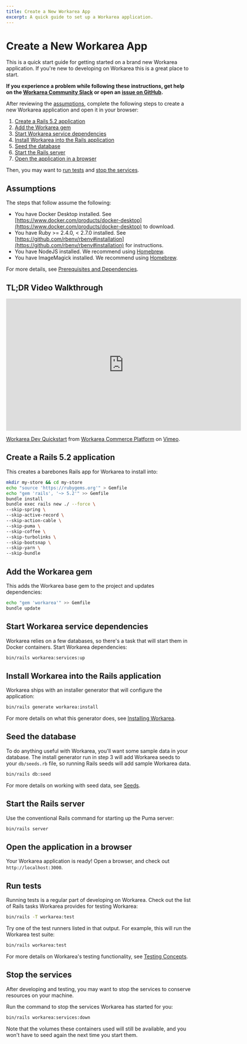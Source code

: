 ```yaml
---
title: Create a New Workarea App
excerpt: A quick guide to set up a Workarea application.
---
```


# Create a New Workarea App

This is a quick start guide for getting started on a brand new Workarea application. If you're new to developing on Workarea this is a great place to start.

__If you experience a problem while following these instructions, get help on the [Workarea Community Slack](https://www.workarea.com/slack) or open an [issue on GitHub](https://github.com/workarea-commerce/workarea/issues).__

After reviewing the [assumptions](#assumptions), complete the following steps to create a new Workarea application and open it in your browser:

1. [Create a Rails 5.2 application](#create-a-rails-5-2-application)
2. [Add the Workarea gem](#add-the-workarea-gem)
3. [Start Workarea service dependencies](#start-workarea-service-dependencies)
4. [Install Workarea into the Rails application](#install-workarea-into-the-rails-application)
5. [Seed the database](#seed-the-database)
6. [Start the Rails server](#start-the-rails-server)
7. [Open the application in a browser](#open-the-application-in-a-browser)

Then, you may want to [run tests](#run-tests) and [stop the services](#stop-the-services).

## Assumptions

The steps that follow assume the following:

* You have Docker Desktop installed. See [https://www.docker.com/products/docker-desktop](https://www.docker.com/products/docker-desktop) to download.
* You have Ruby >= 2.4.0, < 2.7.0 installed. See [https://github.com/rbenv/rbenv#installation](https://github.com/rbenv/rbenv#installation) for instructions.
* You have NodeJS installed. We recommend using [Homebrew](https://brew.sh).
* You have ImageMagick installed. We recommend using [Homebrew](https://brew.sh).

For more details, see [Prerequisites and Dependencies](/articles/prerequisites-and-dependencies.html).

## TL;DR Video Walkthrough

<iframe src="https://player.vimeo.com/video/370085475" width="640" height="360" frameborder="0" allow="autoplay; fullscreen" allowfullscreen></iframe>
<p><a href="https://vimeo.com/370085475">Workarea Dev Quickstart</a> from <a href="https://vimeo.com/workarea">Workarea Commerce Platform</a> on <a href="https://vimeo.com">Vimeo</a>.</p>

## Create a Rails 5.2 application

This creates a barebones Rails app for Workarea to install into:

```bash
mkdir my-store && cd my-store
echo "source 'https://rubygems.org'" > Gemfile
echo "gem 'rails', '~> 5.2'" >> Gemfile
bundle install
bundle exec rails new ./ --force \
--skip-spring \
--skip-active-record \
--skip-action-cable \
--skip-puma \
--skip-coffee \
--skip-turbolinks \
--skip-bootsnap \
--skip-yarn \
--skip-bundle
```

## Add the Workarea gem

This adds the Workarea base gem to the project and updates dependencies:

```bash
echo "gem 'workarea'" >> Gemfile
bundle update
```

## Start Workarea service dependencies

Workarea relies on a few databases, so there's a task that will start them in Docker containers.
Start Workarea dependencies:

```bash
bin/rails workarea:services:up
```

## Install Workarea into the Rails application

Workarea ships with an installer generator that will configure the application:

```bash
bin/rails generate workarea:install
```

For more details on what this generator does, see [Installing Workarea](/articles/installing.html).

## Seed the database

To do anything useful with Workarea, you'll want some sample data in your database.
The install generator run in step 3 will add Workarea seeds to your `db/seeds.rb` file,
so running Rails seeds will add sample Workarea data.

```bash
bin/rails db:seed
```

For more details on working with seed data, see [Seeds](/articles/seeds.html).

## Start the Rails server

Use the conventional Rails command for starting up the Puma server:

```bash
bin/rails server
```

## Open the application in a browser

Your Workarea application is ready! Open a browser, and check out `http://localhost:3000`.

## Run tests

Running tests is a regular part of developing on Workarea. Check out the list of Rails tasks Workarea provides for testing Workarea:

```bash
bin/rails -T workarea:test
```

Try one of the test runners listed in that output. For example, this will run the Workarea test suite:

```bash
bin/rails workarea:test
```

For more details on Workarea's testing functionality, see [Testing Concepts](/articles/testing-concepts.html).

## Stop the services

After developing and testing, you may want to stop the services to conserve resources on your machine.

Run the command to stop the services Workarea has started for you:

```bash
bin/rails workarea:services:down
```

Note that the volumes these containers used will still be available, and you won't have to seed again the next time you start them.
